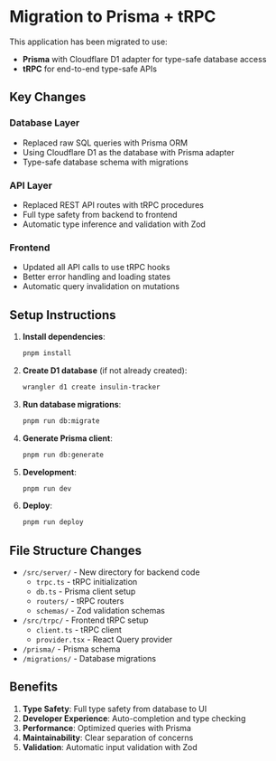 # Migration to Prisma + tRPC

This application has been migrated to use:
- **Prisma** with Cloudflare D1 adapter for type-safe database access
- **tRPC** for end-to-end type-safe APIs

## Key Changes

### Database Layer
- Replaced raw SQL queries with Prisma ORM
- Using Cloudflare D1 as the database with Prisma adapter
- Type-safe database schema with migrations

### API Layer
- Replaced REST API routes with tRPC procedures
- Full type safety from backend to frontend
- Automatic type inference and validation with Zod

### Frontend
- Updated all API calls to use tRPC hooks
- Better error handling and loading states
- Automatic query invalidation on mutations

## Setup Instructions

1. **Install dependencies**:
   ```bash
   pnpm install
   ```

2. **Create D1 database** (if not already created):
   ```bash
   wrangler d1 create insulin-tracker
   ```

3. **Run database migrations**:
   ```bash
   pnpm run db:migrate
   ```

4. **Generate Prisma client**:
   ```bash
   pnpm run db:generate
   ```

5. **Development**:
   ```bash
   pnpm run dev
   ```

6. **Deploy**:
   ```bash
   pnpm run deploy
   ```

## File Structure Changes

- `/src/server/` - New directory for backend code
  - `trpc.ts` - tRPC initialization
  - `db.ts` - Prisma client setup
  - `routers/` - tRPC routers
  - `schemas/` - Zod validation schemas
- `/src/trpc/` - Frontend tRPC setup
  - `client.ts` - tRPC client
  - `provider.tsx` - React Query provider
- `/prisma/` - Prisma schema
- `/migrations/` - Database migrations

## Benefits

1. **Type Safety**: Full type safety from database to UI
2. **Developer Experience**: Auto-completion and type checking
3. **Performance**: Optimized queries with Prisma
4. **Maintainability**: Clear separation of concerns
5. **Validation**: Automatic input validation with Zod
